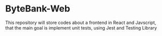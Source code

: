 # ByteBank-Web
This repository will store codes about a frontend in React and Javscript, that the main goal is implement unit tests, using Jest and Testing Library 

